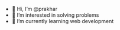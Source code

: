 - 👋 Hi, I’m @prakhar
- 👀 I’m interested in solving problems
- 🌱 I’m currently learning web development

<!---
prakharahkarp/prakharahkarp is a ✨ special ✨ repository because its `README.md` (this file) appears on your GitHub profile.
You can click the Preview link to take a look at your changes.
--->

